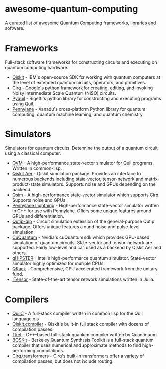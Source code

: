 # awesome-quantum-computing
 A curated list of awesome Quantum Computing frameworks, libraries and software. 

# Frameworks

Full-stack software frameworks for constructing circuits and executing on quantum computing hardware.

* [Qiskit](https://github.com/Qiskit) - IBM's open-source SDK for working with quantum computers at the level of extended quantum circuits, operators, and primitives.
* [Cirq](https://github.com/quantumlib/Cirq) - Google's python framework for creating, editing, and invoking Noisy Intermediate Scale Quantum (NISQ) circuits.
* [Pyquil](https://github.com/rigetti/pyquil) - Rigetti's python library for constructing and executing programs using Quil.
* [Pennylane](https://github.com/PennyLaneAI/pennylane) - Xanadu's cross-platform Python library for quantum computing, quantum machine learning, and quantum chemistry.

# Simulators

Simulators for quantum circuits. Determine the output of a quantum circuit using a classical computer.

* [QVM](https://github.com/quil-lang/qvm) - A high-performance state-vector simulator for Quil programs. Written in common-lisp.
* [Qiskit Aer](https://github.com/Qiskit/qiskit-aer) - Qiskit simulation package. Provides an interface to numerous backends including state-vector, tensor-network and matrix-product-state simulators. Supports noise and GPUs depending on the backend.
* [Qsim](https://github.com/quantumlib/qsim) - A high-performance state-vector simulator which supports Cirq. Supports noise and GPUs.
* [Pennylane Lightning](https://github.com/PennyLaneAI/pennylane-lightning) - High-performance state-vector simulator written in C++ for use with Pennylane. Offers some unique features around GPUs and differentiation.
* [Qutip-qip](https://github.com/qutip/qutip-qip) - Circuit simulation extension of the general-purpose Qutip package. Offers unique features around noise and pulse-level simulation.
* [CuQuantum](https://github.com/NVIDIA/cuQuantum) - Nvidia's cuQuantum sdk which provides GPU-based simulation of quantum circuits. State-vector and tensor-network are supported. Fairly low-level and can used as a backend by Qiskit Aer and others.
* [qHiPSTER](https://github.com/intel/intel-qs) - Intel's high-performance quantum simulator. State-vector simulator highly optimized for multiple CPUs.
* [QRack](https://github.com/unitaryfund/qrack) - Comprehensive, GPU accelerated framework from the unitary fund.
* [ITensor](https://github.com/ITensor/ITensors.jl) - State-of-the-art tensor network simulations written in Julia.

# Compilers

* [QuilC](https://github.com/quil-lang/quilc) - A full-stack compiler written in common lisp for the Quil language.qis
* [Qiskit.compiler](https://github.com/Qiskit/qiskit/tree/main/qiskit/compiler) - Qiskit's built-in full stack compiler with dozens of compilation passes.
* [Tket](https://github.com/CQCL/tket) - C++-based full-stack quantum compiler written by Quantinuum.
* [BQSKit](https://github.com/BQSKit/bqskit) - Berkeley Quantum Synthesis Toolkit is a full-stack quantum compiler that uses numerical and approximate methods to find high-performing compilations.
* [Cirq.transformers](https://github.com/quantumlib/Cirq/tree/main/cirq-core/cirq/transformers) - Cirq's built-in transformers offer a variety of compilation passes, but does not include routing.

